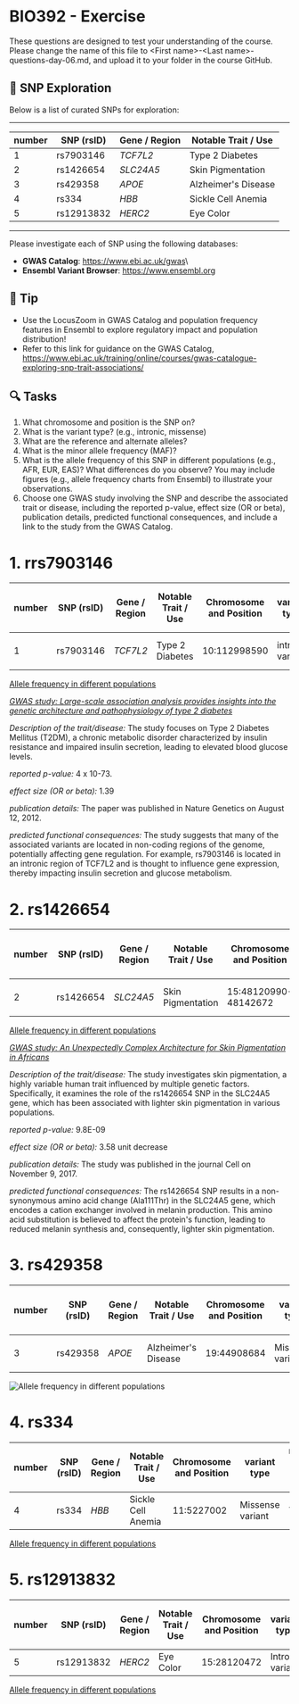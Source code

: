 # BIO392 - Exercise

These questions are designed to test your understanding of the course. Please change the name of this file to \<First name\>-\<Last name\>-questions-day-06.md, and upload it to your folder in the course GitHub.

## 🧬 SNP Exploration

Below is a list of curated SNPs for exploration:

------------------------------------------------------------------------

| number | SNP (rsID) | Gene / Region | Notable Trait / Use |
|--------|------------|---------------|---------------------|
| 1      | rs7903146  | *TCF7L2*      | Type 2 Diabetes     |
| 2      | rs1426654  | *SLC24A5*     | Skin Pigmentation   |
| 3      | rs429358   | *APOE*        | Alzheimer's Disease |
| 4      | rs334      | *HBB*         | Sickle Cell Anemia  |
| 5      | rs12913832 | *HERC2*       | Eye Color           |

------------------------------------------------------------------------

Please investigate each of SNP using the following databases:

-   **GWAS Catalog**: <https://www.ebi.ac.uk/gwas>\
-   **Ensembl Variant Browser**: <https://www.ensembl.org>

## 📌 **Tip**

-   Use the LocusZoom in GWAS Catalog and population frequency features in Ensembl to explore regulatory impact and population distribution!
-   Refer to this link for guidance on the GWAS Catalog, <https://www.ebi.ac.uk/training/online/courses/gwas-catalogue-exploring-snp-trait-associations/>

## 🔍 Tasks
1.  What chromosome and position is the SNP on?
2.  What is the variant type? (e.g., intronic, missense)
3.  What are the reference and alternate alleles?
4.  What is the minor allele frequency (MAF)?
5.  What is the allele frequency of this SNP in different populations (e.g., AFR, EUR, EAS)? What differences do you observe? You may include figures (e.g., allele frequency charts from Ensembl) to illustrate your observations.
6.  Choose one GWAS study involving the SNP and describe the associated trait or disease, including the reported p-value, effect size (OR or beta), publication details, predicted functional consequences, and include a link to the study from the GWAS Catalog.



# 1. rrs7903146
| number | SNP (rsID) | Gene / Region | Notable Trait / Use | Chromosome and Position | variant type     | reference & alternate alleles|MAF |
|--------|------------|---------------|---------------------|-------------------------|------------------|------------------------------|----|
| 1      | rs7903146  | *TCF7L2*      | Type 2 Diabetes     |  10:112998590 |intron variant |C/G/T Ancestral: T|0.40|

[Allele frequency in different populations](image-1.png)

[*GWAS study: Large-scale association analysis provides insights into the genetic architecture and pathophysiology of type 2 diabetes*](https://pmc.ncbi.nlm.nih.gov/articles/PMC3442244/)

*Description of the trait/disease:* The study focuses on Type 2 Diabetes Mellitus (T2DM), a chronic metabolic disorder characterized by insulin resistance and impaired insulin secretion, leading to elevated blood glucose levels.​

*reported p-value:* 4 x 10-73.​

*effect size (OR or beta):* 1.39

*publication details:* The paper was published in Nature Genetics on August 12, 2012.​

*predicted functional consequences:* The study suggests that many of the associated variants are located in non-coding regions of the genome, potentially affecting gene regulation. For example, rs7903146 is located in an intronic region of TCF7L2 and is thought to influence gene expression, thereby impacting insulin secretion and glucose metabolism.​

# 2. rs1426654
| number | SNP (rsID) | Gene / Region | Notable Trait / Use | Chromosome and Position | variant type     | reference & alternate alleles|MAF |
|--------|------------|---------------|---------------------|-------------------------|------------------|------------------------------|----|
| 2      | rs1426654  | *SLC24A5*     | Skin Pigmentation   |  15:48120990-48142672   |  missense variant|  A/G/T Ancestral: G          |0.50|

[Allele frequency in different populations](image.png)

[*GWAS study: An Unexpectedly Complex Architecture for Skin Pigmentation in Africans*](https://www.sciencedirect.com/science/article/pii/S0092867417313247?via%3Dihub)

*Description of the trait/disease:* The study investigates skin pigmentation, a highly variable human trait influenced by multiple genetic factors. Specifically, it examines the role of the rs1426654 SNP in the SLC24A5 gene, which has been associated with lighter skin pigmentation in various populations.​

*reported p-value:* 9.8E-09

*effect size (OR or beta):* 3.58 unit decrease

*publication details:* The study was published in the journal Cell on November 9, 2017.​

*predicted functional consequences:* The rs1426654 SNP results in a non-synonymous amino acid change (Ala111Thr) in the SLC24A5 gene, which encodes a cation exchanger involved in melanin production. This amino acid substitution is believed to affect the protein's function, leading to reduced melanin synthesis and, consequently, lighter skin pigmentation.

# 3. rs429358
| number | SNP (rsID) | Gene / Region | Notable Trait / Use | Chromosome and Position | variant type     | reference & alternate alleles|MAF |
|--------|------------|---------------|---------------------|-------------------------|------------------|------------------------------|----|
| 3      | rs429358  | *APOE*     | Alzheimer's Disease   | 19:44908684   | Missense variant | T/C Ancestral: C   |0.38|

![Allele frequency in different populations](image-2.png)


# 4. rs334
| number | SNP (rsID) | Gene / Region | Notable Trait / Use | Chromosome and Position | variant type     | reference & alternate alleles|MAF |
|--------|------------|---------------|---------------------|-------------------------|------------------|------------------------------|----|
| 4      | rs334  | *HBB*     | Sickle Cell Anemia    |  11:5227002  |Missense variant| T/A/C/G  |0.14|


[Allele frequency in different populations](image-3.png)

# 5. rs12913832
| number | SNP (rsID) | Gene / Region | Notable Trait / Use | Chromosome and Position | variant type     | reference & alternate alleles|MAF |
|--------|------------|---------------|---------------------|-------------------------|------------------|------------------------------|----|
| 5      | rs12913832  | *HERC2*     | Eye Color       |  15:28120472  |Intron variant| A/C/G |NA|

[Allele frequency in different populations](image-4.png)



